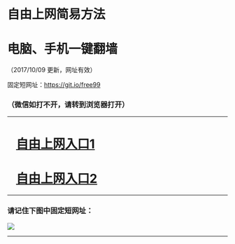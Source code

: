 ﻿# 自由上网简易方法

# 电脑、手机一键翻墙

（2017/10/09 更新，网址有效）

固定短网址：https://git.io/free99

### （微信如打不开，请转到浏览器打开）


***





# &nbsp;&nbsp; <a href="http://ft1052117636.fwq-tz-1001.info/fwqtz01.html?t=10090011598 " target="_blank">自由上网入口1</a>
# &nbsp;&nbsp; <a href="http://ft311943245.fwq-tz-1002.info/fwqtz02.html?t=100900120755 " target="_blank">自由上网入口2</a>
***

### 请记住下图中固定短网址：

<img src="https://s3-us-west-2.amazonaws.com/fwq-1001/yjfq-20170905okok.png" /> 


***

